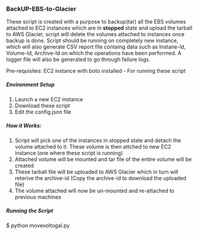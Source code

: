 
### BackUP-EBS-to-Glacier

These script is created with a purpose to backup(tar) all the EBS volumes attached to EC2 instances which are in **stopped** state and upload the tarball to AWS Glacier, script will delete the volumes attached to instances once backup is done. Script should be running on completely new instance, which will also generate CSV report file containg data such as Instane-Id, Volume-Id, Archive-Id on which the operations have been performed. A logger file will also be generated to go through failure logs.

Pre-requisites:
EC2 instance with boto installed - For running these script

##### Environment Setup
1. Launch a new EC2 instance
2. Download these script
3. Edit the config.json file

##### How it Works:
1. Script will pick one of the instances in stopped state and detach the volume attached to it. These volume is then attched to new EC2 instance (one where these script is running)
2. Attached volume will be mounted and tar file of the entire volume will be created
3. These tarball file will be uploaded to AWS Glacier which in turn will reterive the archive-id (Copy the archive-id to download the uploaded file)
4. The volume attached will now be un-mounted and re-attached to previous machines

##### Running the Script
$ python movevoltogal.py

